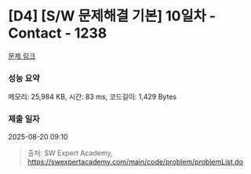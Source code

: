 # [D4] [S/W 문제해결 기본] 10일차 - Contact - 1238 

[문제 링크](https://swexpertacademy.com/main/code/problem/problemDetail.do?contestProbId=AV15B1cKAKwCFAYD) 

### 성능 요약

메모리: 25,984 KB, 시간: 83 ms, 코드길이: 1,429 Bytes

### 제출 일자

2025-08-20 09:10



> 출처: SW Expert Academy, https://swexpertacademy.com/main/code/problem/problemList.do